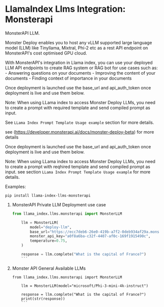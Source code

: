 # LlamaIndex Llms Integration: Monsterapi

MonsterAPI LLM.

Monster Deploy enables you to host any vLLM supported large language model (LLM) like Tinyllama, Mixtral, Phi-2 etc as a rest API endpoint on MonsterAPI's cost optimised GPU cloud.

With MonsterAPI's integration in Llama index, you can use your deployed LLM API endpoints to create RAG system or RAG bot for use cases such as: - Answering questions on your documents - Improving the content of your documents - Finding context of importance in your documents

Once deployment is launched use the base_url and api_auth_token once deployment is live and use them below.

Note: When using LLama index to access Monster Deploy LLMs, you need to create a prompt with required template and send compiled prompt as input.

See `LLama Index Prompt Template Usage example` section for more details.

see (https://developer.monsterapi.ai/docs/monster-deploy-beta) for more details

Once deployment is launched use the base_url and api_auth_token once deployment is live and use them below.

Note: When using LLama index to access Monster Deploy LLMs, you need to create a prompt with reqhired template and send compiled prompt as input. see section `LLama Index Prompt Template
    Usage example` for more details.

Examples:

`pip install llama-index-llms-monsterapi`

1.  MonsterAPI Private LLM Deployment use case

    ````python
    from llama_index.llms.monsterapi import MonsterLLM

        llm = MonsterLLM(
            model="deploy-llm",
            base_url="https://ecc7deb6-26e0-419b-a7f2-0deb934af29a.monsterapi.ai",
            monster_api_key="a0f8a6ba-c32f-4407-af0c-169f1915490c",
            temperature=0.75,
        )

        response = llm.complete("What is the capital of France?")
        ```

    ````

2.  Monster API General Available LLMs

    ````python3
    from llama_index.llms.monsterapi import MonsterLLM

        llm = MonsterLLM(model="microsoft/Phi-3-mini-4k-instruct")

        response = llm.complete("What is the capital of France?")
        print(str(response))
        ```
    ````

